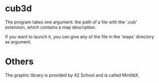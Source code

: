 # cub3d

The program takes one argument: the path of a file with the '.cub' extension, which contains a map description.

If you want to launch it, you can give any of the file in the 'maps' directory as argument.

# Others

The graphic library is provided by 42 School and is called MinilibX.

